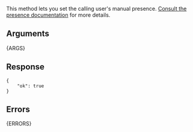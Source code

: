 This method lets you set the calling user's manual presence.
[Consult the presence documentation](/docs/presence) for more details.

## Arguments

{ARGS}


## Response

	{
	    "ok": true
	}


## Errors

{ERRORS}
